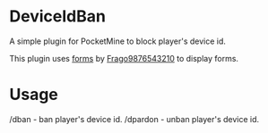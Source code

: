 # DeviceIdBan
A simple plugin for PocketMine to block player's device id.

This plugin uses [forms](https://github.com/Frago9876543210/forms) by [Frago9876543210](https://github.com/Frago9876543210) to display forms.
# Usage
/dban <player> <reason> - ban player's device id.
/dpardon <player> - unban player's device id.
